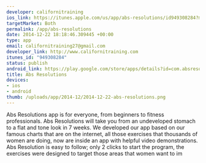 ```yaml
--- 
developer: californitraining
ios_link: https://itunes.apple.com/us/app/abs-resolutions/id949308284?mt=8
targetMarket: Both
permalink: /app/abs-resolutions
date: 2014-12-22 18:18:46.309445 +00:00
type: app
email: californitraining27@gmail.com
developer_link: http://www.californitraining.com
itunes_id: "949308284"
status: publish
android_link: https://play.google.com/store/apps/details?id=com.absresolutions.californitraining
title: Abs Resolutions
devices: 
- ios
- android
thumb: /uploads/app/2014-12/2014-12-22-abs-resolutions.png
---
```


Abs Resolutions app is for everyone, from beginners to fitness professionals. Abs Resolutions will take you from an undeveloped stomach to a flat and tone look in 7 weeks. 
We developed our app based on our famous charts that are on the internet, all those exercises that thousands of women are doing, now are inside an app with helpful video demonstrations.
Abs Resolution is easy to follow; only 2 clicks to start the program, the exercises were designed to target those areas that women want to im
